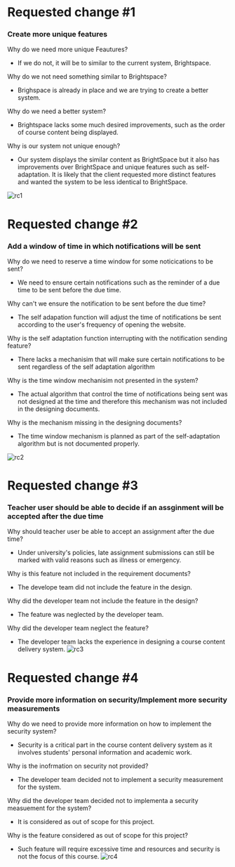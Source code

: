 # Requested change #1
### Create more unique features
Why do we need more unique Feautures? <br>
- If we do not, it will be to similar to the current system, Brightspace. <br>

Why do we not need something similar to Brightspace?<br>
- Brighspace is already in place and we are trying to create a better system. <br>

Why do we need a better system?<br>
- Brightspace lacks some much desired improvements, such as the order of course content being displayed. <br>

Why is our system not unique enough?<br>
- Our system displays the similar content as BrightSpace but it also has improvements over BrightSpace and unique features such as self-adaptation. It is likely that the client requested more distinct features and wanted the system to be less identical to BrightSpace. 

    
![rc1](https://user-images.githubusercontent.com/43158508/227654665-0babeb2c-022f-4900-8b1f-a9848959f7b8.png)


# Requested change #2
### Add a window of time in which notifications will be sent
Why do we need to reserve a time window for some noticications to be sent? <br>
- We need to ensure certain notifications such as the reminder of a due time to be sent before the due time. 

Why can't we ensure the notification to be sent before the due time? <br>
- The self adapation function will adjust the time of notifications be sent according to the user's frequency of opening the website. 

Why is the self adaptation function interrupting with the notification sending feature?
- There lacks a mechanisim that will make sure certain notifications to be sent regardless of the self adaptation algorithm

Why is the time window mechanisim not presented in the system?
- The actual algorithm that control the time of notifications being sent was not designed at the time and therefore this mechanism was not included in the designing documents.

Why is the mechanism missing in the designing documents?
- The time window mechanism is planned as part of the self-adaptation algorithm but is not documented properly. 

![rc2](https://user-images.githubusercontent.com/43158508/227809936-64e47703-fcce-4414-b363-115c565595fa.png)



# Requested change #3
### Teacher user should be able to decide if an assginment will be accepted after the due time
Why should teacher user be able to accept an assignment after the due time?
- Under university's policies, late assignment submissions can still be marked with valid reasons such as illness or emergency.

Why is this feature not included in the requirement documents?
- The develope team did not include the feature in the design.

Why did the developer team not include the feature in the design?
- The feature was neglected by the developer team.

Why did the developer team neglect the feature?
- The developer team lacks the experience in designing a course content delivery system.
![rc3](https://user-images.githubusercontent.com/43158508/227769631-7349a761-d072-457c-927e-221613ad24bf.png)



# Requested change #4
### Provide more information on security/Implement more security measurements <br> 
Why do we need to provide more information on how to implement the security system?
- Security is a critical part in the course content delivery system as it involves students' personal information and academic work. 

Why is the inofrmation on security not provided?
- The developer team decided not to implement a security measurement for the system.

Why did the developer team decided not to implementa a security measuement for the system?
- It is considered as out of scope for this project. 

Why is the feature considered as out of scope for this project?
- Such feature will require excessive time and resources and security is not the focus of this course. 
![rc4](https://user-images.githubusercontent.com/43158508/227769846-22fa7b5b-9df2-403e-9206-05b671b06fe1.png)



